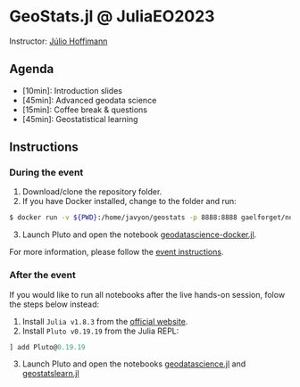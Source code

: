 # GeoStats.jl @ JuliaEO2023

Instructor: [Júlio Hoffimann](https://github.com/juliohm)

## Agenda

- [10min]: Introduction slides
- [45min]: Advanced geodata science
- [15min]: Coffee break & questions
- [45min]: Geostatistical learning

## Instructions

### During the event

1. Download/clone the repository folder.
2. If you have Docker installed, change to the folder and run:
```bash
$ docker run -v ${PWD}:/home/javyon/geostats -p 8888:8888 gaelforget/notebooks:latest
```
3. Launch Pluto and open the notebook [geodatascience-docker.jl](geodatascience-docker.jl).

For more information, please follow the [event instructions](https://github.com/AIRCentre/JuliaEO/blob/main/docs/README-Docker-Intro.md).

### After the event

If you would like to run all notebooks after the live hands-on session, folow the steps below instead:

1. Install `Julia v1.8.3` from the [official website](https://julialang.org/downloads).
2. Install `Pluto v0.19.19` from the Julia REPL:
```julia
] add Pluto@0.19.19
```
3. Launch Pluto and open the notebooks [geodatascience.jl](geodatascience.jl) and [geostatslearn.jl](geostatslearn.jl)
